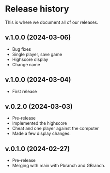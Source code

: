 Release history
========================
This is where we document all of our releases.

v.1.0.0 (2024-03-06)
------------------------
* Bug fixes
* Single player, save game
* Highscore display
* Change name

v.1.0.0 (2024-03-04)
------------------------

* First release


v.0.2.0 (2024-03-03)
------------------------

* Pre-release
* Implemented the highscore
* Cheat and one player against the computer
* Made a few display changes.


v.0.1.0 (2024-02-27)
------------------------

* Pre-release 
* Merging with main with Pbranch and GBranch.
